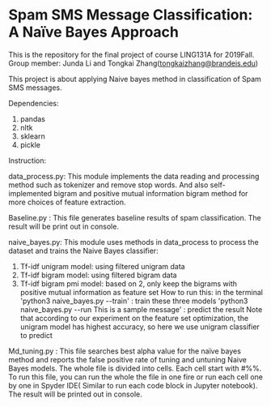 # Spam SMS Message Classification: A Naïve Bayes Approach

This is the repository for the final project of course LING131A for 2019Fall.
Group member: Junda Li and Tongkai Zhang(tongkaizhang@brandeis.edu)

This project is about applying Naive bayes method in classification of Spam SMS messages.

Dependencies:
1. pandas
2. nltk
3. sklearn
4. pickle

Instruction:

data_process.py: This module implements the data reading and processing method such as tokenizer and remove stop words.
And also self-implemented bigram and positive mutual information bigram method for more choices of feature extraction.

Baseline.py : This file generates baseline results of spam classification. The result will be print out in console.

naive_bayes.py: This module uses methods in data_process to process the dataset and trains the Naive Bayes classifier:
1. Tf-idf unigram model: using filtered unigram data
2. Tf-idf bigram model: using filtered bigram data
3. Tf-idf bigram pmi model: based on 2, only keep the bigrams with positive mutual information as feature set
How to run this: in the terminal 
  'python3 naive_bayes.py --train' : train these three models
  'python3 naive_bayes.py --run This is a sample message' : predict the result
Note that according to our experiment on the feature set optimization, the unigram model has highest accuracy, so here we use unigram classifier to predict
  

Md_tuning.py : This file searches best alpha value for the naïve bayes method and reports the false positive rate of tuning and untuning Naive Bayes models. The whole file is divided into cells. Each cell start with #%%. To run this file, you can run the whole the file in one fire or run each cell one by one in Spyder IDE( Similar to run each code block in Jupyter notebook). The result will be printed out in console.


